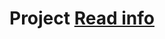 # Project [Read info](https://docs.google.com/document/d/1RFUkw3UViJBPHA7JsM-fbwWPzMHfWJSnUe1b9VuczBA/edit?usp=sharing)